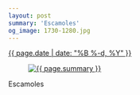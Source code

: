```yaml
---
layout: post
summary: 'Escamoles'
og_image: 1730-1280.jpg
---
```


<p>
 <time>
  <a href="/1730">
   {{ page.date | date: "%B %-d, %Y" }}
  </a>
 </time>
 <a href="/1730">
  <figure data-taken="2/7/2023">
   <img alt="{{ page.summary }}" sizes="(min-width: 700px) 50vw, calc(100vw - 2rem)" src="{{ site.assets_url }}/1730-640.jpg" srcset="{{ site.assets_url }}/1730-320.jpg 320w, {{ site.assets_url }}/1730-640.jpg 640w, {{ site.assets_url }}/1730-960.jpg 960w, {{ site.assets_url }}/1730-1280.jpg 1280w"/>
  </figure>
 </a>
 <span>
  Escamoles
 </span>
</p>
